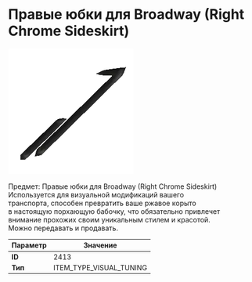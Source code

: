 # Правые юбки для Broadway (Right Chrome Sideskirt)

![Item Image](../img/2413.webp?raw=true)

Предмет: Правые юбки для Broadway (Right Chrome Sideskirt)<br>Используется для визуальной модификаций вашего<br>транспорта, способен превратить ваше ржавое корыто<br>в настоящую порхающую бабочку, что обязательно привлечет<br>внимание прохожих своим уникальным стилем и красотой.<br>Можно передавать и продавать.


| Параметр | Значение |
|----------|----------|
| **ID** | 2413 |
| **Тип** | ITEM_TYPE_VISUAL_TUNING |

